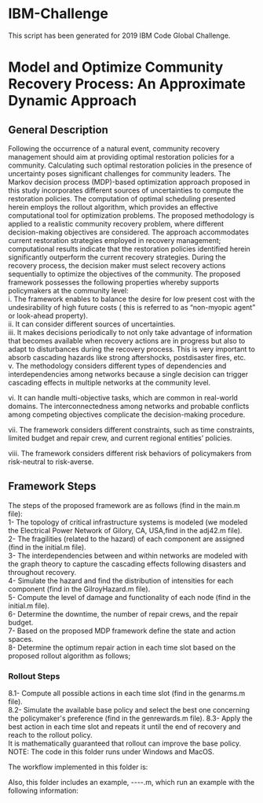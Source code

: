 # IBM-Challenge
This script has been generated for 2019 IBM Code Global Challenge.

# Model and Optimize Community Recovery Process: An Approximate Dynamic Approach

## General Description
Following the occurrence of a natural event, community recovery management should aim at providing optimal restoration policies for a community. Calculating such optimal restoration policies in the presence of uncertainty poses significant challenges for community leaders. The Markov decision process (MDP)-based optimization approach proposed in this study incorporates different sources of uncertainties to compute the restoration policies. The computation of optimal scheduling presented herein employs the rollout algorithm, which provides an effective computational tool for optimization problems. The proposed methodology is applied to a realistic community recovery problem, where different decision-making objectives are considered. The approach accommodates current restoration strategies employed in recovery management; computational results indicate that the restoration policies identified herein significantly outperform the current recovery strategies.
During the recovery process, the decision maker must select recovery actions sequentially to optimize the objectives of the community. The proposed framework possesses the following properties whereby supports policymakers at the community level:  
i.    The framework enables to balance the desire for low present cost with the undesirability of high future costs ( this is referred to as “non-myopic agent” or look-ahead property).  
ii.    It can consider different sources of uncertainties.  
iii.    It makes decisions periodically to not only take advantage of information that becomes available when recovery actions are in progress but also to adapt to disturbances during the recovery process. This is very important to absorb cascading hazards like strong aftershocks, postdisaster fires, etc.  
v.    The methodology considers different types of dependencies and interdependencies among networks because a single decision can trigger cascading effects in multiple networks at the community level.  

vi.   It can handle multi-objective tasks, which are common in real-world domains. The interconnectedness among networks and probable conflicts among competing objectives complicate the decision-making procedure.  

vii.    The framework considers different constraints, such as time constraints, limited budget and repair crew, and current regional entities’ policies.   

viii. The framework considers different risk behaviors of policymakers from risk-neutral to risk-averse.  

## Framework Steps
The steps of the proposed framework are as follows (find in the main.m file):  
1- The topology of critical infrastructure systems is modeled (we modeled the Electrical Power Network of Gilory, CA, USA,find in the adj42.m file).  
2- The fragilities (related to the hazard) of each component are assigned (find in the initial.m file).  
3- The interdependencies between and within networks are modeled with the graph theory to capture the cascading effects following disasters and throughout recovery.  
4- Simulate the hazard and find the distribution of intensities for each component (find in the GilroyHazard.m file).  
5- Compute the level of damage and functionality of each node (find in the initial.m file).  
6- Determine the downtime, the number of repair crews, and the repair budget.  
7- Based on the proposed MDP framework define the state and action spaces.  
8- Determine the optimum repair action in each time slot based on the proposed rollout algorithm as follows; 
### Rollout Steps 
8.1- Compute all possible actions in each time slot (find in the genarms.m file).  
8.2- Simulate the available base policy and select the best one concerning the policymaker's preference (find in the genrewards.m file). 
8.3- Apply the best action in each time slot and repeats it until the end of recovery and reach to the rollout policy.  
It is mathematically guaranteed that rollout can improve the base policy.  
NOTE: The code in this folder runs under Windows and MacOS.  

The workflow implemented in this folder is:


Also, this folder includes an example, ----.m, which run an example with the following information:

